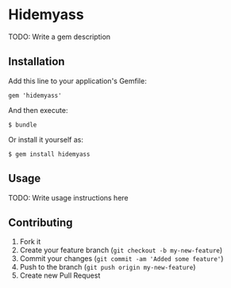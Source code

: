 # Hidemyass

TODO: Write a gem description

## Installation

Add this line to your application's Gemfile:

    gem 'hidemyass'

And then execute:

    $ bundle

Or install it yourself as:

    $ gem install hidemyass

## Usage

TODO: Write usage instructions here

## Contributing

1. Fork it
2. Create your feature branch (`git checkout -b my-new-feature`)
3. Commit your changes (`git commit -am 'Added some feature'`)
4. Push to the branch (`git push origin my-new-feature`)
5. Create new Pull Request
